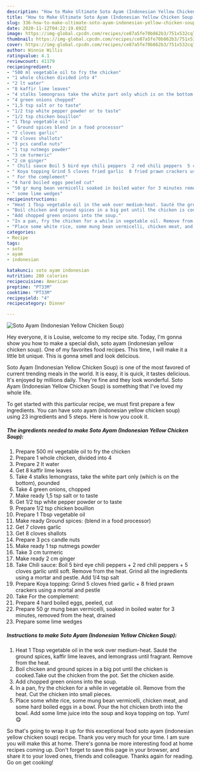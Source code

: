```yaml
---
description: "How to Make Ultimate Soto Ayam (Indonesian Yellow Chicken Soup)"
title: "How to Make Ultimate Soto Ayam (Indonesian Yellow Chicken Soup)"
slug: 336-how-to-make-ultimate-soto-ayam-indonesian-yellow-chicken-soup
date: 2020-11-12T04:22:19.692Z
image: https://img-global.cpcdn.com/recipes/ce87a5fe70b862b3/751x532cq70/soto-ayam-indonesian-yellow-chicken-soup-recipe-main-photo.jpg
thumbnail: https://img-global.cpcdn.com/recipes/ce87a5fe70b862b3/751x532cq70/soto-ayam-indonesian-yellow-chicken-soup-recipe-main-photo.jpg
cover: https://img-global.cpcdn.com/recipes/ce87a5fe70b862b3/751x532cq70/soto-ayam-indonesian-yellow-chicken-soup-recipe-main-photo.jpg
author: Winnie Willis
ratingvalue: 4.1
reviewcount: 41179
recipeingredient:
- "500 ml vegetable oil to fry the chicken"
- "1 whole chicken divided into 4"
- "2 lt water"
- "8 kaffir lime leaves"
- "4 stalks lemongrass take the white part only which is on the bottom pounded"
- "4 green onions chopped"
- "1,5 tsp salt or to taste"
- "1/2 tsp white pepper powder or to taste"
- "1/2 tsp chicken bouillon"
- "1 Tbsp vegetable oil"
- " Ground spices blend in a food processor"
- "7 cloves garlic"
- "8 cloves shallots"
- "3 pcs candle nuts"
- "1 tsp nutmegs powder"
- "3 cm turmeric"
- "2 cm ginger"
- " Chili sauce Boil 5 bird eye chili peppers  2 red chili peppers  5 cloves garlic until soft Remove from the heat Grind all the ingredients using a mortar and pestle Add 14 tsp salt"
- " Koya topping Grind 5 cloves fried garlic  8 fried prawn crackers using a mortal and pestle"
- " For the complement"
- "4 hard boiled eggs peeled cut"
- "50 gr mung bean vermicelli soaked in boiled water for 3 minutes removed from the heat drained"
- " some lime wedges"
recipeinstructions:
- "Heat 1 Tbsp vegetable oil in the wok over medium-heat. Sauté the ground spices, kaffir lime leaves, and lemongrass until fragrant. Remove from the heat."
- "Boil chicken and ground spices in a big pot until the chicken is cooked.Take out the chicken from the pot. Set the chicken aside."
- "Add chopped green onions into the soup."
- "In a pan, fry the chicken for a while in vegetable oil. Remove from the heat. Cut the chicken into small pieces."
- "Place some white rice, some mung bean vermicelli, chicken meat, and some hard boiled eggs in a bowl. Pour the hot chicken broth into the bowl. Add some lime juice into the soup and koya topping on top. Yum! 😋"
categories:
- Recipe
tags:
- soto
- ayam
- indonesian

katakunci: soto ayam indonesian 
nutrition: 280 calories
recipecuisine: American
preptime: "PT33M"
cooktime: "PT33M"
recipeyield: "4"
recipecategory: Dinner

---
```



![Soto Ayam (Indonesian Yellow Chicken Soup)](https://img-global.cpcdn.com/recipes/ce87a5fe70b862b3/751x532cq70/soto-ayam-indonesian-yellow-chicken-soup-recipe-main-photo.jpg)

Hey everyone, it is Louise, welcome to my recipe site. Today, I'm gonna show you how to make a special dish, soto ayam (indonesian yellow chicken soup). One of my favorites food recipes. This time, I will make it a little bit unique. This is gonna smell and look delicious.

Soto Ayam (Indonesian Yellow Chicken Soup) is one of the most favored of current trending meals in the world. It is easy, it is quick, it tastes delicious. It's enjoyed by millions daily. They're fine and they look wonderful. Soto Ayam (Indonesian Yellow Chicken Soup) is something that I've loved my whole life.




To get started with this particular recipe, we must first prepare a few ingredients. You can have soto ayam (indonesian yellow chicken soup) using 23 ingredients and 5 steps. Here is how you cook it.

<!--inarticleads1-->

##### The ingredients needed to make Soto Ayam (Indonesian Yellow Chicken Soup):

1. Prepare 500 ml vegetable oil to fry the chicken
1. Prepare 1 whole chicken, divided into 4
1. Prepare 2 lt water
1. Get 8 kaffir lime leaves
1. Take 4 stalks lemongrass, take the white part only (which is on the bottom), pounded
1. Take 4 green onions, chopped
1. Make ready 1,5 tsp salt or to taste
1. Get 1/2 tsp white pepper powder or to taste
1. Prepare 1/2 tsp chicken bouillon
1. Prepare 1 Tbsp vegetable oil
1. Make ready  Ground spices: (blend in a food processor)
1. Get 7 cloves garlic
1. Get 8 cloves shallots
1. Prepare 3 pcs candle nuts
1. Make ready 1 tsp nutmegs powder
1. Take 3 cm turmeric
1. Make ready 2 cm ginger
1. Take  Chili sauce: Boil 5 bird eye chili peppers + 2 red chili peppers + 5 cloves garlic until soft. Remove from the heat. Grind all the ingredients using a mortar and pestle. Add 1/4 tsp salt
1. Prepare  Koya topping: Grind 5 cloves fried garlic + 8 fried prawn crackers using a mortal and pestle
1. Take  For the complement:
1. Prepare 4 hard boiled eggs, peeled, cut
1. Prepare 50 gr mung bean vermicelli, soaked in boiled water for 3 minutes, removed from the heat, drained
1. Prepare  some lime wedges




<!--inarticleads2-->

##### Instructions to make Soto Ayam (Indonesian Yellow Chicken Soup):

1. Heat 1 Tbsp vegetable oil in the wok over medium-heat. Sauté the ground spices, kaffir lime leaves, and lemongrass until fragrant. Remove from the heat.
1. Boil chicken and ground spices in a big pot until the chicken is cooked.Take out the chicken from the pot. Set the chicken aside.
1. Add chopped green onions into the soup.
1. In a pan, fry the chicken for a while in vegetable oil. Remove from the heat. Cut the chicken into small pieces.
1. Place some white rice, some mung bean vermicelli, chicken meat, and some hard boiled eggs in a bowl. Pour the hot chicken broth into the bowl. Add some lime juice into the soup and koya topping on top. Yum! 😋




So that's going to wrap it up for this exceptional food soto ayam (indonesian yellow chicken soup) recipe. Thank you very much for your time. I am sure you will make this at home. There's gonna be more interesting food at home recipes coming up. Don't forget to save this page in your browser, and share it to your loved ones, friends and colleague. Thanks again for reading. Go on get cooking!
